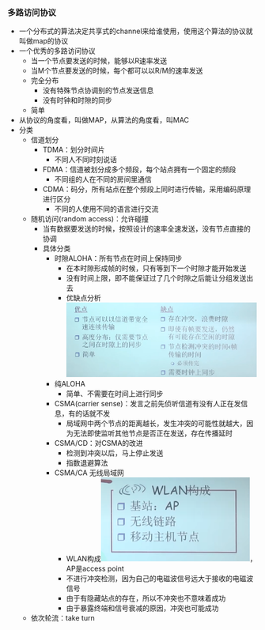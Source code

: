 ### 多路访问协议

* 一个分布式的算法决定共享式的channel来给谁使用，使用这个算法的协议就叫做map的协议
* 一个优秀的多路访问协议
  * 当一个节点要发送的时候，能够以R速率发送
  * 当M个节点要发送的时候，每个都可以以R/M的速率发送
  * 完全分布
    * 没有特殊节点协调别的节点发送信息
    * 没有时钟和时隙的同步
  * 简单
* 从协议的角度看，叫做MAP，从算法的角度看，叫MAC
* 分类
  * 信道划分
    * TDMA：划分时间片
      * 不同人不同时刻说话
    * FDMA：信道被划分成多个频段，每个站点拥有一个固定的频段
      * 不同组的人在不同的房间里通信
    * CDMA：码分，所有站点在整个频段上同时进行传输，采用编码原理进行区分
      * 不同的人使用不同的语言进行交流
  * 随机访问(random access)：允许碰撞
    * 当有数据要发送的时候，按照设计的速率全速发送，没有节点直接的协调
    * 具体分类
      * 时隙ALOHA：所有节点在时间上保持同步
        * 在本时隙形成帧的时候，只有等到下一个时隙才能开始发送
        * 没有时间上限，即不能保证过了几个时隙之后能让分组发送出去
        * 优缺点分析![1676199185638](image/多点访问协议/1676199185638.png)
      * 纯ALOHA
        * 简单、不需要在时间上进行同步
      * CSMA(carrier sense)：发言之前先侦听信道有没有人正在发信息，有的话就不发
        * 局域网中两个节点的距离越长，发生冲突的可能性就越大，因为无法即使监听其他节点是否正在发送，存在传播延时
      * CSMA/CD：对CSMA的改进
        * 检测到冲突以后，马上停止发送
        * 指数退避算法
      * CSMA/CA 无线局域网
        * WLAN构成![1676205646354](image/多点访问协议/1676205646354.png)，AP是access point
        * 不进行冲突检测，因为自己的电磁波信号远大于接收的电磁波信号
        * 由于有隐藏站点的存在，所以不冲突也不意味着成功
        * 由于暴露终端和信号衰减的原因，冲突也可能成功
  * 依次轮流：take turn
